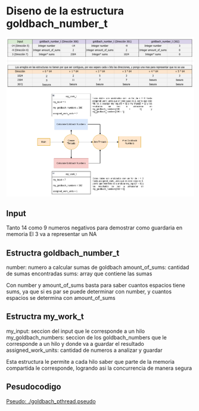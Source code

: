 # Diseno de la estructura goldbach_number_t
![Diagrama: ./diagrama-de-estructuras.png](./diagrama-de-flujo.png)


## Input
Tanto 14 como 9 numeros negativos para demostrar como guardaria en memoria
El 3 va a representar un NA

## Estructra goldbach_number_t
number: numero a calcular sumas de goldbach
amount_of_sums: cantidad de sumas encontradas
sums: array que contiene las sumas

Con number y amount_of_sums basta para saber cuantos espacios tiene sums, 
ya que si es par se puede determinar con number, y cuantos espacios se determina
con amount_of_sums

## Estructra my_work_t
my_input: seccion del input que le corresponde a un hilo
my_goldbach_numbers: seccion de los goldbach_numbers que le corresponde a un
hilo y donde va a guardar el resultado
assigned_work_units: cantidad de numeros a analizar y guardar

Esta estructura le permite a cada hilo saber que parte de la memoria compartida
le corresponde, logrando asi la concurrencia de manera segura

## Pesudocodigo
[Pseudo: ./goldbach_pthread.pseudo](./goldbach_pthread.pseudo)
